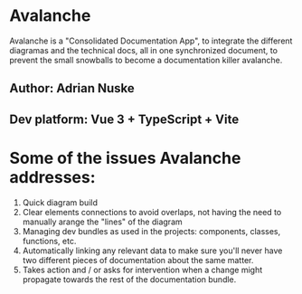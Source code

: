 # Avalanche

Avalanche is a "Consolidated Documentation App", to integrate the different diagramas and the technical docs, all in one synchronized document, to prevent the small snowballs to become a documentation killer avalanche.

## Author: Adrian Nuske

## Dev platform: Vue 3 + TypeScript + Vite

# Some of the issues Avalanche addresses: 
1. Quick diagram build
2. Clear elements connections to avoid overlaps, not having the need to manually arange the "lines" of the diagram
3. Managing dev bundles as used in the projects: components, classes, functions, etc.
3. Automatically linking any relevant data to make sure you'll never have two different pieces of documentation about the same matter.
4. Takes action and / or asks for intervention when a change might propagate towards the rest of the documentation bundle.


